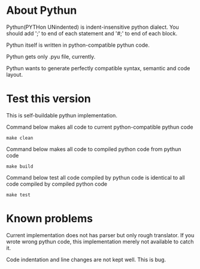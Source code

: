 
# About Pythun
Pythun(PYTHon UNindented) is indent-insensitive python dialect.
You should add ';' to end of each statement and '#;' to end of each block.

Pythun itself is written in python-compatible pythun code.

Pythun gets only .pyu file, currently.

Pythun wants to generate perfectly compatible syntax, semantic and code layout.

# Test this version
This is self-buildable pythun implementation.

Command below makes all code to current python-compatible pythun code

	make clean

Command below makes all code to compiled python code from pythun code

	make build

Command below test all code compiled by pythun code is identical to all code compiled by compiled python code

	make test

# Known problems
Current implementation does not has parser but only rough translator.
If you wrote wrong pythun code, this implementation merely not available to catch it.

Code indentation and line changes are not kept well. This is bug.

